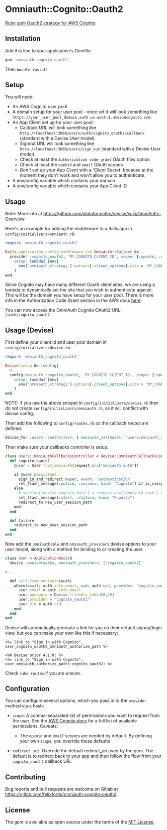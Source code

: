 # Omniauth::Cognito::Oauth2

[Ruby gem Oauth2 strategy for AWS Cognito](https://rubygems.org/gems/omniauth-cognito-oauth2)

## Installation

Add this line to your application's Gemfile:

```ruby
gem 'omniauth-cognito-oauth2'
```

Then `bundle install`

## Setup

You will need:

 - An AWS Cognito user pool
 - A domain setup for your user pool - once set it will look something like `https://your_user_pool_domain.auth.us-west-1.amazoncognito.com`
 - An App Client set up for your user pool:
   - Callback URL will look something like `http://localhost:3000/users/auth/cognito_oauth2/callback` (standard with a Devise User model)
   - Signout URL will look something like `http://localhost:3000/users/sign_out` (standard with a Devise User model)
   - Check at least the `Authorization code grant` OAuth flow option
   - Check at least the `openid` and `email` OAuth scopes
   - *Don't* set up your App Client with a 'Client Secret' because at the moment they don't work and won't allow you to authenticate.
 - A env/config variable which contains your domain
 - A env/config variable which contains your App Client ID

## Usage

Note: More info at https://github.com/plataformatec/devise/wiki/OmniAuth:-Overview

Here's an example for adding the middleware to a Rails app in `config/initializers/omniauth.rb`:

```ruby
require 'omniauth_cognito_oauth2'

Rails.application.config.middleware.use OmniAuth::Builder do
  provider :cognito_oauth2, 'MY_COGNITO_CLIENT_ID', scope: [:openid, :email],
    setup: lambda{ |env|
      env['omniauth.strategy'].options[:client_options].site = 'MY_COGNITO_USER_POOL_DOMAIN'
    }
end
```

Since Cognito may have many different Oauth client sites, we are using a lambda to dynamically set the site that you wish to authenticate against. This will be the domain you have setup for your user pool. There is more info in the Authorization Code Grant section in the AWS docs [here](https://aws.amazon.com/blogs/mobile/understanding-amazon-cognito-user-pool-oauth-2-0-grants/).

You can now access the OmniAuth Cognito OAuth2 URL: `/auth/cognito_oauth2`

## Usage (Devise)

First define your client id and user pool domain in `config/initializers/devise.rb`.

```ruby
require 'omniauth_cognito_oauth2'

Devise.setup do |config|
  #...
  config.omniauth :cognito_oauth2, 'MY_COGNITO_CLIENT_ID', scope: [:openid, :email],
    setup: lambda{ |env|
      env['omniauth.strategy'].options[:client_options].site = 'MY_COGNITO_USER_POOL_DOMAIN'
    }
end
```

NOTE: If you use the above snippet in `config/initializers/devise.rb` then do not create `config/initializers/omniauth.rb`, as it will conflict with devise config.

Then add the following to `config/routes.rb` so the callback routes are defined.

```ruby
devise_for :users, controllers: { omniauth_callbacks: 'users/omniauth_callbacks' }
```

Then make sure your callbacks controller is setup.

```ruby
class Users::OmniauthCallbacksController < Devise::OmniauthCallbacksController
  def cognito_oauth2
    @user = User.from_omniauth(request.env["omniauth.auth"])

    if @user.persisted?
      sign_in_and_redirect @user, event: :authentication
      set_flash_message(:notice, :success, kind: "Cognito") if is_navigational_format?
    else
      # session["devise.cognito_data"] = request.env["omniauth.auth"].except("extra", "provider") # causes cookie overflow - consider creating a session table in your DB to store large session info https://stackoverflow.com/questions/9473808/cookie-overflow-in-rails-application
      set_flash_message(:alert, :failure, kind: "Cognito")
      redirect_to new_user_session_path
    end
  end

  def failure
    redirect_to new_user_session_path
  end
end
```

Now add the `omniauthable` and `omniauth_providers` devise options to your user model, along with a method for binding to or creating the user.

```ruby
class User < ApplicationRecord
  devise :omniauthable, omniauth_providers: [:cognito_oauth2]

#...

  def self.from_omniauth(auth)
    where(email: auth.info.email, uid: auth.uid, provider: "cognito_oauth2").first_or_create! do |user|
      user.email = auth.info.email
      user.password = Devise.friendly_token[0,20]
      user.provider = "cognito_oauth2"
      user.uid = auth.uid
    end
  end
end
```

Devise will automatically generate a link for you on their default signup/login view, but you can make your own like this if necessary:

```erb
<%= link_to "Sign in with Cognito", user_cognito_oauth2_omniauth_authorize_path %>

<%# Devise prior 4.1.0: %>
<%= link_to "Sign in with Cognito", user_omniauth_authorize_path(:cognito_oauth2) %>
```

Check `rake routes` if you are unsure.

## Configuration

You can configure several options, which you pass in to the `provider` method via a hash:

* `scope`: A comma-separated list of permissions you want to request from the user. See the [AWS Cognito docs](https://aws.amazon.com/blogs/mobile/understanding-amazon-cognito-user-pool-oauth-2-0-grants/) for a full list of available permissions. Caveats:
  * The `openid` and `email` scopes are needed by default. By defining your own `scope`, you override these defaults

* `redirect_uri`: Override the default redirect_uri used by the gem. The default is to redirect back to your app and then follow the flow from your `cognito_oauth2` callback URL

## Contributing

Bug reports and pull requests are welcome on Gitlab at https://gitlab.com/felixfortis/omniauth-cognito-oauth2.


## License

The gem is available as open source under the terms of the [MIT License](https://opensource.org/licenses/MIT).
